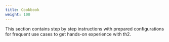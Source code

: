 ```yaml
---
title: Cookbook
weight: 100
---
```


This section contains step by step instructions with prepared configurations for frequent use cases to get hands-on experience with th2.

<!--more-->
